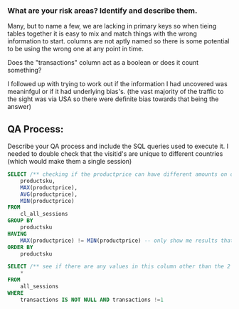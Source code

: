 ### What are your risk areas? Identify and describe them.
Many, but to name a few, we are lacking in primary keys so when tieing tables together it is easy to mix and match things with the wrong information to start. 
columns are not aptly named so there is some potential to be using the wrong one at any point in time.

Does the "transactions" column act as a boolean or does it count something?

I followed up with trying to work out if the information I had uncovered was meaninfgul or if it had underlying bias's. (the vast majority of the traffic to the sight was via USA so there were definite bias towards that being the answer)


## QA Process:
Describe your QA process and include the SQL queries used to execute it.
I needed to double check that the visitid's are unique to different countries (which would make them a single session)
~~~SQL
SELECT /** checking if the productprice can have different amounts on different orders (yes it can) **/
	productsku,
	MAX(productprice),
	AVG(productprice),
	MIN(productprice)
FROM 
	cl_all_sessions
GROUP BY
	productsku
HAVING
	MAX(productprice) != MIN(productprice) -- only show me results that have a different max and minimum value
ORDER BY
	productsku	
~~~

~~~SQL	
SELECT /** see if there are any values in this column other than the 2 (there are not, hence it is acting as a boolean.) **/
	*
FROM 
	all_sessions
WHERE
	transactions IS NOT NULL AND transactions !=1
~~~